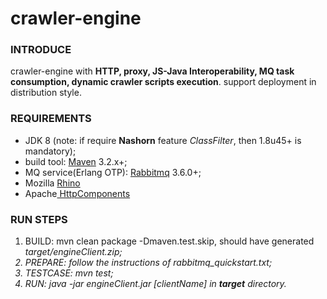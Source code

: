 # crawler-engine
<h3>INTRODUCE</h3>
crawler-engine with <b>HTTP, proxy, JS-Java Interoperability, MQ task consumption, dynamic crawler scripts execution</b>. support deployment in distribution style.
<h3>REQUIREMENTS</h3>
<ul>
<li>
JDK 8 (note: if require <b>Nashorn</b> feature <i>ClassFilter</i>, then 1.8u45+ is mandatory);
</li>

<li>
build tool: <a href="http://maven.apache.org/install.html" target="_blank">Maven</a> 3.2.x+;
</li>

<li>
MQ service(Erlang OTP): <a href="http://www.rabbitmq.com/download.html" target="_blank">Rabbitmq</a> 3.6.0+;
</li>

<li>
Mozilla <a href="https://developer.mozilla.org/zh-CN/docs/Mozilla/Projects/Rhino/Download_Rhino" target="_blank">Rhino</a>
</li>

<li>
Apache<a href="http://hc.apache.org/" target="_blank"> HttpComponents</a>
</li>
</ul>
<h3>RUN STEPS</h3>

1. BUILD: mvn clean package -Dmaven.test.skip, should have generated <i>target/engineClient.zip<i>;
2. PREPARE: follow the instructions of rabbitmq_quickstart.txt;
3. TESTCASE: mvn test;
4. RUN: java -jar engineClient.jar [clientName] in <i><b>target</b><i> directory.

